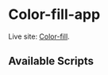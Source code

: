 # Color-fill-app

Live site: [Color-fill](https://github.com/facebook/create-react-app).

## Available Scripts


